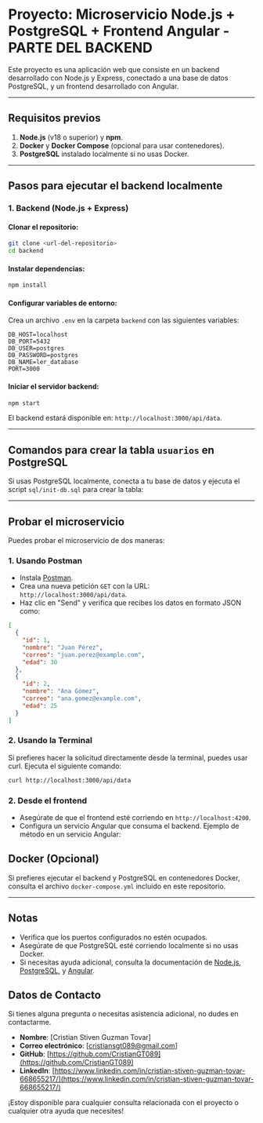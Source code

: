 # Proyecto: Microservicio Node.js + PostgreSQL + Frontend Angular - PARTE DEL BACKEND

Este proyecto es una aplicación web que consiste en un backend desarrollado con Node.js y Express, conectado a una base de datos PostgreSQL, y un frontend desarrollado con Angular.

---

## **Requisitos previos**
1. **Node.js** (v18 o superior) y **npm**.
2. **Docker** y **Docker Compose** (opcional para usar contenedores).
3. **PostgreSQL** instalado localmente si no usas Docker.

---

## **Pasos para ejecutar el backend localmente**

### **1. Backend (Node.js + Express)**
#### Clonar el repositorio:
```bash
git clone <url-del-repositorio>
cd backend
```

#### Instalar dependencias:
```bash
npm install
```

#### Configurar variables de entorno:
Crea un archivo `.env` en la carpeta `backend` con las siguientes variables:
```
DB_HOST=localhost
DB_PORT=5432
DB_USER=postgres
DB_PASSWORD=postgres
DB_NAME=ler_database
PORT=3000
```

#### Iniciar el servidor backend:
```bash
npm start
```
El backend estará disponible en: `http://localhost:3000/api/data`.

---



## **Comandos para crear la tabla `usuarios` en PostgreSQL**

Si usas PostgreSQL localmente, conecta a tu base de datos y ejecuta el script `sql/init-db.sql` para crear la tabla:

---

## **Probar el microservicio**
Puedes probar el microservicio de dos maneras:

### **1. Usando Postman**
- Instala [Postman](https://www.postman.com/downloads/).
- Crea una nueva petición `GET` con la URL: `http://localhost:3000/api/data`.
- Haz clic en "Send" y verifica que recibes los datos en formato JSON como:
```json
[
  {
    "id": 1,
    "nombre": "Juan Pérez",
    "correo": "juan.perez@example.com",
    "edad": 30
  },
  {
    "id": 2,
    "nombre": "Ana Gómez",
    "correo": "ana.gomez@example.com",
    "edad": 25
  }
]
```

### **2. Usando la Terminal**
Si prefieres hacer la solicitud directamente desde la terminal, puedes usar curl. Ejecuta el siguiente comando:

```bash
curl http://localhost:3000/api/data
```

### **2. Desde el frontend**
- Asegúrate de que el frontend esté corriendo en `http://localhost:4200`.
- Configura un servicio Angular que consuma el backend. Ejemplo de método en un servicio Angular:



## **Docker (Opcional)**
Si prefieres ejecutar el backend y PostgreSQL en contenedores Docker, consulta el archivo `docker-compose.yml` incluido en este repositorio.

---

## **Notas**
- Verifica que los puertos configurados no estén ocupados.
- Asegúrate de que PostgreSQL esté corriendo localmente si no usas Docker.
- Si necesitas ayuda adicional, consulta la documentación de [Node.js](https://nodejs.org), [PostgreSQL](https://www.postgresql.org), y [Angular](https://angular.io).

## **Datos de Contacto**

Si tienes alguna pregunta o necesitas asistencia adicional, no dudes en contactarme.

- **Nombre**: [Cristian Stiven Guzman Tovar]
- **Correo electrónico**: [cristiansgt089@gmail.com]
- **GitHub**: [https://github.com/CristianGT089](https://github.com/CristianGT089)
- **LinkedIn**: [https://www.linkedin.com/in/cristian-stiven-guzman-tovar-668655217/](https://www.linkedin.com/in/cristian-stiven-guzman-tovar-668655217/)

¡Estoy disponible para cualquier consulta relacionada con el proyecto o cualquier otra ayuda que necesites!